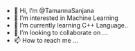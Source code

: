 - 👋 Hi, I’m @TamannaSanjana
- 👀 I’m interested in Machine Learning 
- 🌱 I’m currently learning C++ Language..
- 💞️ I’m looking to collaborate on ...
- 📫 How to reach me ...

<!---
TamannaSanjana/TamannaSanjana is a ✨ special ✨ repository because its `README.md` (this file) appears on your GitHub profile.
You can click the Preview link to take a look at your changes.
--->

